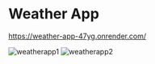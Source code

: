 # Weather App

https://weather-app-47yg.onrender.com/


![weatherapp1](https://github.com/SanjaRogovic/WeatherApp/assets/74556703/d0eaf8ee-55c4-4adb-b875-a9a5a4958263)
![weatherapp2](https://github.com/SanjaRogovic/WeatherApp/assets/74556703/a18809c8-2a70-4862-9ef4-668375471e5d)

